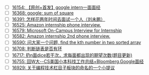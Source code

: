 - [ ] [16154: 【原创+首发】google intern一面面经](http://instant.1point3acres.com/thread/16154)
- [ ] [16368: google: sum of square](http://instant.1point3acres.com/thread/16368)
- [ ] [16391: 怎样花两年时间去面试一个人（刘未鹏）](http://instant.1point3acres.com/thread/16391)
- [ ] [16525: Amazon internship phone interview.](http://instant.1point3acres.com/thread/16525)
- [ ] [16579: Microsoft On-Campus Interview for Internship](http://instant.1point3acres.com/thread/16579)
- [ ] [16582: Amazon internship 2nd phone interview.](http://instant.1point3acres.com/thread/16582)
- [ ] [16590: 问大家一个问题, find the kth number in two sorted array](http://instant.1point3acres.com/thread/16590)
- [ ] [16708: 判断链表是否有环](http://instant.1point3acres.com/thread/16708)
- [ ] [16717: 扔n面dice若干次，求每面都出现的期望次数(题目更新)](http://instant.1point3acres.com/thread/16717)
- [ ] [16755: 回W大--CS美国小本科找工作总结+Bloomberg,Google面经](http://instant.1point3acres.com/thread/16755)
- [ ] [16929: 关于编程技术栏目子板块的命名的一个小提议](http://instant.1point3acres.com/thread/16929)
